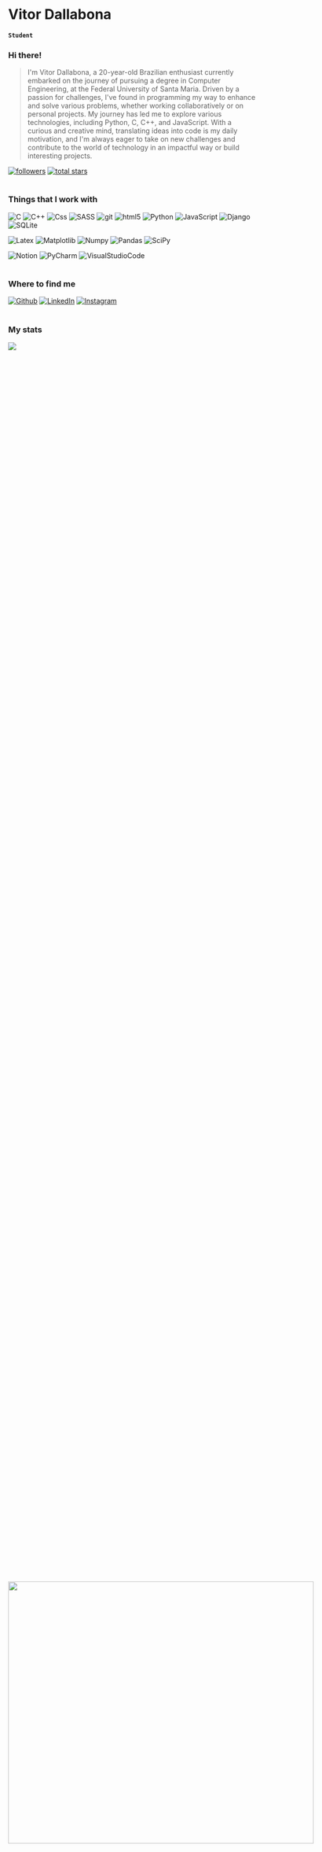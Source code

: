 #  Vitor Dallabona
**`Student`** 
### Hi there! 

> I'm Vitor Dallabona, a 20-year-old Brazilian enthusiast currently embarked on the journey of pursuing a degree in Computer Engineering, at the Federal University of Santa Maria. Driven by a passion for challenges, I've found in programming my way to enhance and solve various problems, whether working collaboratively or on personal projects. My journey has led me to explore various technologies, including Python, C, C++, and JavaScript. With a curious and creative mind, translating ideas into code is my daily motivation, and I'm always eager to take on new challenges and contribute to the world of technology in an impactful way or build interesting projects.

   <p align="left">
      <a href="https://github.com/VitorDallabona?tab=followers">
         <img alt="followers" title="Me siga no GitHub" src="https://custom-icon-badges.demolab.com/github/followers/VitorDallabona?color=236ad3&labelColor=1155ba&style=for-the-badge&logo=person-add&label=Follow&logoColor=white"/></a>
      <a href="https://github.com/VitorDallabona?tab=repositories&sort=stargazers">
         <img alt="total stars" title="Total de estrelas no GitHub" src="https://custom-icon-badges.demolab.com/github/stars/VitorDallabona?color=55960c&style=for-the-badge&labelColor=488207&logo=star"/></a>
   </p>

#
<h3>Things that I work with</h3>
<p>
  <img alt="C" src="https://img.shields.io/badge/-C-03589b?style=flat-square&logo=C&logoColor=white" />
  <img alt="C++" src="https://img.shields.io/badge/c++-%2300599C.svg?style=flat-square&logo=c%2B%2B&logoColor=white" />
  <img alt="Css" src="https://img.shields.io/badge/-CSS3-1572B6?style=flat-square&logo=css3&logoColor=white" />
  <img alt="SASS" src="https://img.shields.io/badge/SASS-hotpink.svg?style=flat-square&logo=SASS&logoColor=white" />
  <img alt="git" src="https://img.shields.io/badge/-Git-F05032?style=flat-square&logo=git&logoColor=white" />
  <img alt="html5" src="https://img.shields.io/badge/-HTML5-E34F26?style=flat-square&logo=html5&logoColor=white" />
  <img alt="Python" src="https://img.shields.io/badge/-Python-FFD343?style=flat-square&logo=python&logoColor=white" />
  <img alt="JavaScript" src="https://img.shields.io/badge/-JavaScript-F7DF1E?style=flat-square&logo=javascript&logoColor=white" />
  <img alt="Django" src="https://img.shields.io/badge/django-%23092E20.svg?style=flat-square&logo=django&logoColor=white" />
  <img alt="SQLite" src="https://img.shields.io/badge/sqlite-%2307405e.svg?style=flat-square&logo=sqlite&logoColor=white" />
</p>
<p>
  <img alt="Latex" src="https://img.shields.io/badge/latex-%23008080.svg?style=flat-square&logo=latex&logoColor=white" />
  <img alt="Matplotlib" src="https://img.shields.io/badge/Matplotlib-%23ffffff.svg?style=flat-square&logo=Matplotlib&logoColor=black" />
  <img alt="Numpy" src="https://img.shields.io/badge/numpy-%23013243.svg?style=flat-square&logo=numpy&logoColor=white" />
  <img alt="Pandas" src="https://img.shields.io/badge/pandas-%23150458.svg?style=flat-square&logo=pandas&logoColor=white" />
  <img alt="SciPy" src="https://img.shields.io/badge/SciPy-%230C55A5.svg?style=flat-square&logo=scipy&logoColor=%white" />
</p>
<p>
  <img alt="Notion" src="https://img.shields.io/badge/Notion-%23000000.svg?style=flat-square&logo=notion&logoColor=white" />
  <img alt="PyCharm" src="https://img.shields.io/badge/PyCharm-000000.svg?style=flat-square&logo=PyCharm&logoColor=white" />
  <img alt="VisualStudioCode" src="https://img.shields.io/badge/Visual%20Studio%20Code-0078d7.svg?style=flat-square&logo=visual-studio-code&logoColor=white" />
</p>

#

<h3>Where to find me</h3>
<p><a href="https://github.com/VitorDallabona" target="_blank"><img alt="Github" src="https://img.shields.io/badge/GitHub-%2312100E.svg?&style=flat-square&logo=Github&logoColor=white" /></a> </a> <a href="https://www.linkedin.com/in/vitor-dallabona-951187299/" target="_blank"><img alt="LinkedIn" src="https://img.shields.io/badge/linkedin-%230077B5.svg?&style=flat-square&logo=linkedin&logoColor=white" /></a> <a href="https://www.instagram.com/vitordallabona/" target="_blank"><img alt="Instagram" src="https://img.shields.io/badge/Instagram-%23E4405F.svg?style=flat-square&logo=Instagram&logoColor=white" /></a>

#

<h3>My stats</h3>
<div style="display: flex; flex-direction: row; height: 180em; width: 210em;"> <img class="img" src="https://github-readme-stats.vercel.app/api?username=VitorDallabona&show_icons=true&theme=dark&layout=compact" /></div>

<div style="display: flex; flex-direction: row; height: 180em; width: 210em"> <img style="height: auto; width:46%;" class="img" src="https://github-readme-stats.vercel.app/api/top-langs/?username=VitorDallabona&theme=dark&layout=compact&show_icons=true" /> </div>

#
